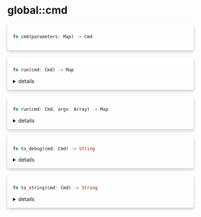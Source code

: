 # global::cmd



<div markdown="span" style='box-shadow: 0 4px 8px 0 rgba(0,0,0,0.2); padding: 15px; border-radius: 5px;'>

```rust
fn cmd(parameters: Map) -> Cmd
```

</div>
</br>


<div markdown="span" style='box-shadow: 0 4px 8px 0 rgba(0,0,0,0.2); padding: 15px; border-radius: 5px;'>

```rust
fn run(cmd: Cmd) -> Map
```

<details>
<summary markdown="span"> details </summary>

Execute the given command.
</details>

</div>
</br>


<div markdown="span" style='box-shadow: 0 4px 8px 0 rgba(0,0,0,0.2); padding: 15px; border-radius: 5px;'>

```rust
fn run(cmd: Cmd, args: Array) -> Map
```

<details>
<summary markdown="span"> details </summary>

Execute the given command with dynamic arguments.
</details>

</div>
</br>


<div markdown="span" style='box-shadow: 0 4px 8px 0 rgba(0,0,0,0.2); padding: 15px; border-radius: 5px;'>

```rust
fn to_debug(cmd: Cmd) -> String
```

<details>
<summary markdown="span"> details </summary>


</details>

</div>
</br>


<div markdown="span" style='box-shadow: 0 4px 8px 0 rgba(0,0,0,0.2); padding: 15px; border-radius: 5px;'>

```rust
fn to_string(cmd: Cmd) -> String
```

<details>
<summary markdown="span"> details </summary>


</details>

</div>
</br>

